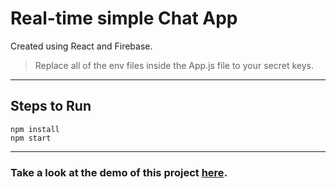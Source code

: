 # Real-time simple Chat App
Created using React and Firebase.
>Replace all of the env files inside the App.js file to your secret keys.
-----------------------------------------------------------------------------------------------------
## Steps to Run
```
npm install
npm start
```
-----------------------------------------------------------------------------------------------------
### Take a look at the demo of this project [here]([https://pages.github.com/](https://my-chat-app-tan.vercel.app/)https://my-chat-app-tan.vercel.app/).
